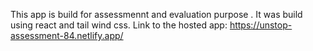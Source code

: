This app is build for  assessmennt and evaluation purpose .
It was build using react and tail wind css.
Link to the hosted app: https://unstop-assessment-84.netlify.app/

